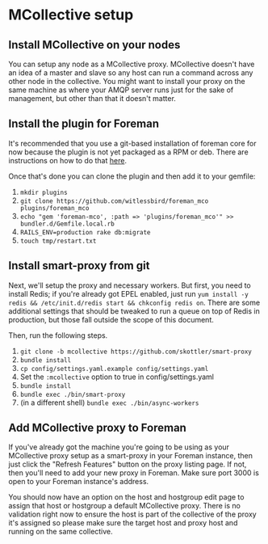 # MCollective setup

## Install MCollective on your nodes

You can setup any node as a MCollective proxy. MCollective doesn't have an idea of a master and slave so any host can run a command across any other node in the collective. You might want to install your proxy on the same machine as where your AMQP server runs just for the sake of management, but other than that it doesn't matter.

## Install the plugin for Foreman

It's recommended that you use a git-based installation of foreman core for now because the plugin is not yet packaged as a RPM or deb. There are instructions on how to do that [here](http://theforeman.org/manuals/1.1/index.html#3.4InstallFromSource).

Once that's done you can clone the plugin and then add it to your gemfile:

1. `mkdir plugins`
2. `git clone https://github.com/witlessbird/foreman_mco plugins/foreman_mco`
3. `echo "gem 'foreman-mco', :path => 'plugins/foreman_mco'" >> bundler.d/Gemfile.local.rb`
4. `RAILS_ENV=production rake db:migrate`
5. `touch tmp/restart.txt`

## Install smart-proxy from git

Next, we'll setup the proxy and necessary workers. But first, you need to install Redis; if you're already got EPEL enabled, just run `yum install -y redis && /etc/init.d/redis start && chkconfig redis on`. There are some additional settings that should be tweaked to run a queue on top of Redis in production, but those fall outside the scope of this document.

Then, run the following steps.

1. `git clone -b mcollective https://github.com/skottler/smart-proxy`
2. `bundle install`
3. `cp config/settings.yaml.example config/settings.yaml`
4. Set the `:mcollective` option to true in config/settings.yaml
5. `bundle install`
6. `bundle exec ./bin/smart-proxy`
7. (in a different shell) `bundle exec ./bin/async-workers`

## Add MCollective proxy to Foreman
If you've already got the machine you're going to be using as your MCollective proxy setup as a smart-proxy in your Foreman instance, then just click the "Refresh Features" button on the proxy listing page. If not, then you'll need to add your new proxy in Foreman. Make sure port 3000 is open to your Foreman instance's address.

You should now have an option on the host and hostgroup edit page to assign that host or hostgroup a default MCollective proxy. There is no validation right now to ensure the host is part of the collective of the proxy it's assigned so please make sure the target host and proxy host and running on the same collective.
